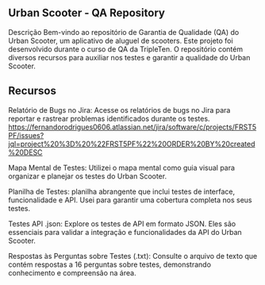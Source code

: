 ## Urban Scooter - QA Repository
Descrição Bem-vindo ao repositório de Garantia de Qualidade (QA) do Urban Scooter, um aplicativo de aluguel de scooters. Este projeto foi desenvolvido durante o curso de QA da TripleTen. O repositório contém diversos recursos para auxiliar nos testes e garantir a qualidade do Urban Scooter.

## Recursos
Relatório de Bugs no Jira: Acesse os relatórios de bugs no Jira para reportar e rastrear problemas identificados durante os testes. https://fernandorodrigues0606.atlassian.net/jira/software/c/projects/FRST5PF/issues?jql=project%20%3D%20%22FRST5PF%22%20ORDER%20BY%20created%20DESC

Mapa Mental de Testes: Utilizei o mapa mental como guia visual para organizar e planejar os testes do Urban Scooter.

Planilha de Testes: planilha abrangente que inclui testes de interface, funcionalidade e API. Usei para garantir uma cobertura completa nos seus testes.

Testes API .json: Explore os testes de API em formato JSON. Eles são essenciais para validar a integração e funcionalidades da API do Urban Scooter.

Respostas às Perguntas sobre Testes (.txt): Consulte o arquivo de texto que contém respostas a 16 perguntas sobre testes, demonstrando conhecimento e compreensão na área.
